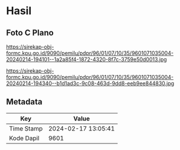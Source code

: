 # Hasil

## Foto C Plano

https://sirekap-obj-formc.kpu.go.id/9090/pemilu/pdpr/96/01/07/10/35/9601071035004-20240214-194101--1a2a85f4-1872-4320-8f7c-3759e50d0013.jpg

https://sirekap-obj-formc.kpu.go.id/9090/pemilu/pdpr/96/01/07/10/35/9601071035004-20240214-194340--b1d1ad3c-9c08-463d-9dd8-eeb9ee844830.jpg


## Metadata

| Key        | Value               |
| ---------- | ------------------- |
| Time Stamp | 2024-02-17 13:05:41 |
| Kode Dapil | 9601                |



